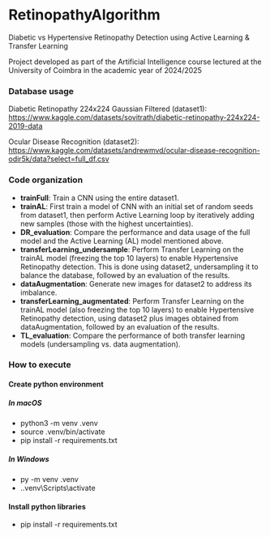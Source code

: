 # RetinopathyAlgorithm

Diabetic vs Hypertensive Retinopathy Detection using Active Learning &amp; Transfer Learning

Project developed as part of the Artificial Intelligence course lectured at the University of Coimbra in the academic year of 2024/2025

### Database usage

Diabetic Retinopathy 224x224 Gaussian Filtered (dataset1): https://www.kaggle.com/datasets/sovitrath/diabetic-retinopathy-224x224-2019-data

Ocular Disease Recognition (dataset2): https://www.kaggle.com/datasets/andrewmvd/ocular-disease-recognition-odir5k/data?select=full_df.csv

### Code organization

- **trainFull**: Train a CNN using the entire dataset1.
- **trainAL**: First train a model of CNN with an initial set of random seeds from dataset1, then perform Active Learning loop by iteratively adding new samples (those with the highest uncertainties).
- **DR_evaluation**: Compare the performance and data usage of the full model and the Active Learning (AL) model mentioned above.
- **transferLearning_undersample**: Perform Transfer Learning on the trainAL model (freezing the top 10 layers) to enable Hypertensive Retinopathy detection. This is done using dataset2, undersampling it to balance the database, followed by an evaluation of the results.
- **dataAugmentation**: Generate new images for dataset2 to address its imbalance.
- **transferLearning_augmentated**: Perform Transfer Learning on the trainAL model (also freezing the top 10 layers) to enable Hypertensive Retinopathy detection, using dataset2 plus images obtained from dataAugmentation, followed by an evaluation of the results.
- **TL_evaluation**: Compare the performance of both transfer learning models (undersampling vs. data augmentation).

### How to execute

#### Create python environment

##### In macOS

- python3 -m venv .venv
- source .venv/bin/activate
- pip install -r requirements.txt

##### In Windows

- py -m venv .venv
- .\.venv\Scripts\activate

#### Install python libraries

- pip install -r requirements.txt
